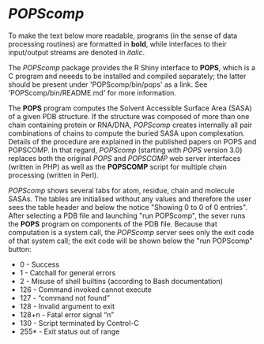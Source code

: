 # *POPScomp*
To make the text below more readable, programs (in the sense of
data processing routines) are formatted in **bold**, while interfaces
to their input/output streams are denoted in *italic*.

The *POPScomp* package provides the R Shiny interface to **POPS**,
which is a C program and neeeds to be installed and compiled separately;
the latter should be present under 'POPScomp/bin/pops' as a link.
See 'POPScomp/bin/README.md' for more information.

The **POPS** program computes the Solvent Accessible Surface Area (SASA)
of a given PDB structure. If the structure was composed of more than one chain
containing protein or RNA/DNA, *POPScomp* creates internally all pair combinations
of chains to compute the buried SASA upon complexation. Details of the procedure
are explained in the published papers on POPS and POPSCOMP.
In that regard, *POPScomp* (starting with *POPS* version 3.0) replaces both
the original *POPS* and *POPSCOMP* web server interfaces (written in PHP) as well
as the **POPSCOMP** script for multiple chain processing (written in Perl).

*POPScomp* shows several tabs for atom, residue, chain and molecule SASAs.
The tables are initialised without any values and therefore the user sees
the table header and below the notice "Showing 0 to 0 of 0 entries".
After selecting a PDB file and launching "run POPScomp", the sever runs
the **POPS** program on components of the PDB file. Because that computation
is a system call, the *POPScomp* server sees only the exit code of that system call;
the exit code will be shown below the "run POPScomp" button:

* 0 - Success
* 1 - Catchall for general errors
* 2 - Misuse of shell builtins (according to Bash documentation)
* 126 - Command invoked cannot execute
* 127 - “command not found”
* 128 - Invalid argument to exit
* 128+n - Fatal error signal “n”
* 130 - Script terminated by Control-C
* 255\* - Exit status out of range 


